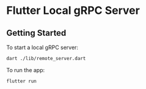 # Flutter Local gRPC Server

## Getting Started

To start a local gRPC server:

```bash
dart ./lib/remote_server.dart
```

To run the app:

```bash
flutter run
```
